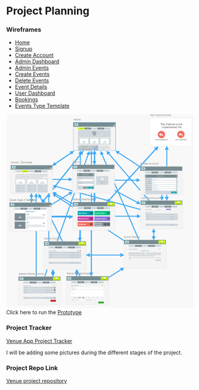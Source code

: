 # Project Planning

### Wireframes

* [Home](/P3-Project_Planning/Wireframes/Home.png)
* [Signup](/P3-Project_Planning/Wireframes/SignUp.png)
* [Create Account](/P3-Project_Planning/Wireframes/CreateAccount.png)
* [Admin Dashboard](/P3-Project_Planning/Wireframes/AdminDashboard.png)
* [Admin Events](/P3-Project_Planning/Wireframes/AdminEvents.png)
* [Create Events](/P3-Project_Planning/Wireframes/CreateEvents.png)
* [Delete Events](/P3-Project_Planning/Wireframes/DeleteEvents.png)
* [Event Details](/P3-Project_Planning/Wireframes/EventDetails.png)
* [User Dashboard](/P3-Project_Planning/Wireframes/UserDashboard.png)
* [Bookings](/P3-Project_Planning/Wireframes/Bookings.png)
* [Events Type Template](/P3-Project_Planning/Wireframes/EventTypeTemplate.png)

![wireframes preview](/P3-Project_Planning/Wireframes/Preview.png)
	Click here to run the [Prototype](https://www.fluidui.com/editor/live/preview/cF9Rd1RUQWJ0RXBRR080SXBtSGhaOVJtMXJEMFRTVHZtVg==)


### Project Tracker

[Venue App Project Tracker](https://www.pivotaltracker.com/projects/2238072)

 I will be adding some pictures during the different stages of the project.

### Project Repo Link

[Venue project repository](https://github.com/Guiyed/VenueApp)